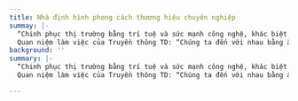 ```yaml
---
title: Nhà định hình phong cách thương hiệu chuyên nghiệp
summay: |-
  “Chinh phục thị trường bằng trí tuệ và sức mạnh công nghệ, khác biệt là nhân tố dẫn đến sự thành công”
  Quan niệm làm việc của Truyền thông TD: “Chúng ta đến với nhau bằng ấn tượng ban đầu, ở lại bằng sự yêu mến và niềm tin, và đi với nhau bởi chất lượng cùng với sự tôn trọng.”
background: ''
summary: |-
  “Chinh phục thị trường bằng trí tuệ và sức mạnh công nghệ, khác biệt là nhân tố dẫn đến sự thành công”
  Quan niệm làm việc của Truyền thông TD: “Chúng ta đến với nhau bằng ấn tượng ban đầu, ở lại bằng sự yêu mến và niềm tin, và đi với nhau bởi chất lượng cùng với sự tôn trọng.”

---
```

